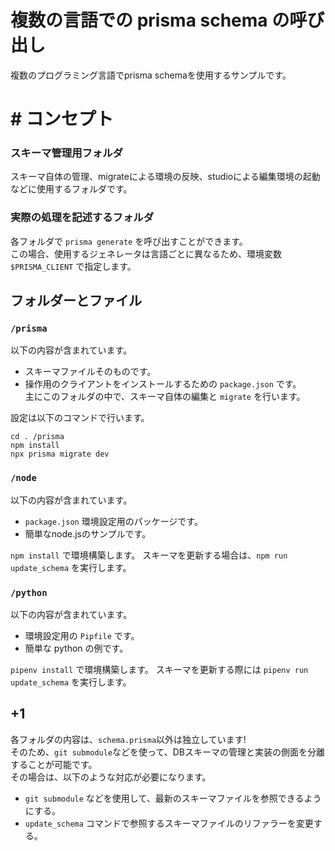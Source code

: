 # 複数の言語での prisma schema の呼び出し 
複数のプログラミング言語でprisma schemaを使用するサンプルです。

# # コンセプト
### スキーマ管理用フォルダ
スキーマ自体の管理、migrateによる環境の反映、studioによる編集環境の起動などに使用するフォルダです。

### 実際の処理を記述するフォルダ
各フォルダで `prisma generate` を呼び出すことができます。  
この場合、使用するジェネレータは言語ごとに異なるため、環境変数 `$PRISMA_CLIENT` で指定します。

## フォルダーとファイル
### `/prisma`
以下の内容が含まれています。
* スキーマファイルそのものです。
* 操作用のクライアントをインストールするための `package.json` です。  
主にこのフォルダの中で、スキーマ自体の編集と `migrate` を行います。

設定は以下のコマンドで行います。

```
cd . /prisma
npm install
npx prisma migrate dev
```

### `/node`
以下の内容が含まれています。
* `package.json` 環境設定用のパッケージです。
* 簡単なnode.jsのサンプルです。

`npm install` で環境構築します。
スキーマを更新する場合は、`npm run update_schema` を実行します。

### `/python`
以下の内容が含まれています。
* 環境設定用の `Pipfile` です。
* 簡単な python の例です。

`pipenv install` で環境構築します。
スキーマを更新する際には `pipenv run update_schema` を実行します。

## +1
各フォルダの内容は、`schema.prisma`以外は独立しています!  
そのため、`git submodule`などを使って、DBスキーマの管理と実装の側面を分離することが可能です。  
その場合は、以下のような対応が必要になります。
* `git submodule` などを使用して、最新のスキーマファイルを参照できるようにする。
* `update_schema` コマンドで参照するスキーマファイルのリファラーを変更する。
